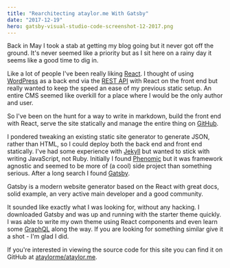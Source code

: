 ```yaml
---
title: "Rearchitecting ataylor.me With Gatsby"
date: "2017-12-19"
hero: gatsby-visual-studio-code-screenshot-12-2017.png
---
```


Back in May I took a stab at getting my blog going but it never got off the ground. It's never seemed like a priority but as I sit here on a rainy day it seems like a good time to dig in.

Like a lot of people I've been really liking [React](https://reactjs.org/). I thought of using [WordPress](https://wordpress.org/) as a back end via the [REST API](https://developer.wordpress.org/rest-api/) with React on the front end but really wanted to keep the speed an ease of my previous static setup. An entire CMS seemed like overkill for a place where I would be the only author and user.

So I've been on the hunt for a way to write in markdown, build the front end with React, serve the site statically and manage the entire thing on [GitHub](https://github.com/).

I pondered tweaking an existing static site generator to generate JSON, rather than HTML, so I could deploy both the back end and front end statically. I've had some experience with [Jekyll](https://jekyllrb.com/) but wanted to stick with writing JavaScript, not Ruby. Initially I found [Phenomic](https://phenomic.io/) but it was framework agnostic and seemed to be more of (a cool) side project than something serious. After a long search I found [Gatsby](https://www.gatsbyjs.org/).

Gatsby is a modern website generator based on the React with great docs, solid example, an very active main developer and a good community.

It sounded like exactly what I was looking for, without any hacking. I downloaded Gatsby and was up and running with the starter theme quickly. I was able to write my own theme using React components and even learn some [GraphQL](http://graphql.org/) along the way. If you are looking for something similar give it a shot - I'm glad I did.

If you're interested in viewing the source code for this site you can find it on GitHub at [ataylorme/ataylor.me](https://github.com/ataylorme/ataylor.me).
